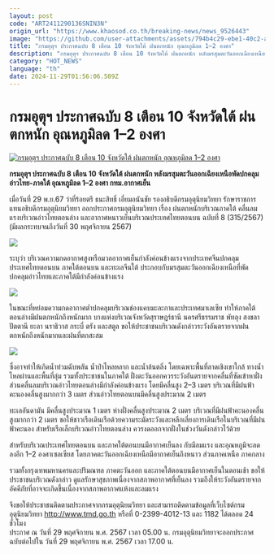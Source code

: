```yaml
---
layout: post
code: "ART2411290136SNIN3N"
origin_url: "https://www.khaosod.co.th/breaking-news/news_9526443"
image: "https://github.com/user-attachments/assets/794b4c29-ebe1-40c2-a3b2-5d798f433824"
title: "กรมอุตุฯ ประกาศฉบับ 8 เตือน 10 จังหวัดใต้ ฝนตกหนัก อุณหภูมิลด 1–2 องศา"
description: "กรมอุตุฯ ประกาศฉบับ 8 เตือน 10 จังหวัดใต้ ฝนตกหนัก หลังมรสุมตะวันออกเฉียงเหนือพัดปกคลุมอ่าวไทย-ภาคใต้ อุณหภูมิลด 1–2 องศา กทม.อากาศเย็น"
category: "HOT_NEWS"
language: "th"
date: 2024-11-29T01:56:06.509Z
---
```


# กรมอุตุฯ ประกาศฉบับ 8 เตือน 10 จังหวัดใต้ ฝนตกหนัก อุณหภูมิลด 1–2 องศา

[![กรมอุตุฯ ประกาศฉบับ 8 เตือน 10 จังหวัดใต้ ฝนตกหนัก อุณหภูมิลด 1–2 องศา](https://www.khaosod.co.th/wpapp/uploads/2024/11/weather-14.jpg "กรมอุตุฯ ประกาศฉบับ 8 เตือน 10 จังหวัดใต้ ฝนตกหนัก อุณหภูมิลด 1–2 องศา")](https://www.khaosod.co.th/wpapp/uploads/2024/11/weather-14.jpg)

**กรมอุตุฯ ประกาศฉบับ 8 เตือน 10 จังหวัดใต้ ฝนตกหนัก หลังมรสุมตะวันออกเฉียงเหนือพัดปกคลุมอ่าวไทย-ภาคใต้ อุณหภูมิลด 1–2 องศา กทม.อากาศเย็น**

เมื่อวันที่ 29 พ.ย.67 ว่าที่ร้อยตรี ธนะสิทธิ์ เอี่ยมอนันชัย รองอธิบดีกรมอุตุนิยมวิทยา รักษาราชการแทนอธิบดีกรมอุตุนิยมวิทยา ออกประกาศกรมอุตุนิยมวิทยา เรื่อง ฝนตกหนักบริเวณภาคใต้ คลื่นลมแรงบริเวณอ่าวไทยตอนล่าง และอากาศหนาวเย็นบริเวณประเทศไทยตอนบน ฉบับที่ 8 (315/2567) (มีผลกระทบจนถึงวันที่ 30 พฤศจิกายน 2567)

[![](https://www.khaosod.co.th/wpapp/uploads/2024/11/S__8503342_0-696x464.jpg)](https://www.khaosod.co.th/wpapp/uploads/2024/11/S__8503342_0.jpg)

ระบุว่า บริเวณความกดอากาศสูงหรือมวลอากาศเย็นกำลังค่อนข้างแรงจากประเทศจีนปกคลุมประเทศไทยตอนบน ภาคใต้ตอนบน และทะเลจีนใต้ ประกอบกับมรสุมตะวันออกเฉียงเหนือที่พัดปกคลุมอ่าวไทยและภาคใต้มีกำลังค่อนข้างแรง

[![](https://www.khaosod.co.th/wpapp/uploads/2024/11/304408-696x464.jpeg)](https://www.khaosod.co.th/wpapp/uploads/2024/11/304408.jpeg)

ในขณะที่หย่อมความกดอากาศต่ำปกคลุมบริเวณช่องแคบมะละกาและประเทศมาเลเซีย ทำให้ภาคใต้ตอนล่างมีฝนตกหนักถึงหนักมาก บางแห่งบริเวณจังหวัดสุราษฎร์ธานี นครศรีธรรมราช พัทลุง สงขลา ปัตตานี ยะลา นราธิวาส กระบี่ ตรัง และสตูล ขอให้ประชาชนบริเวณดังกล่าวระวังอันตรายจากฝนตกหนักถึงหนักมากและฝนที่ตกสะสม

[![](https://www.khaosod.co.th/wpapp/uploads/2024/11/Screenshot-2024-11-29-081553-487x696.jpg)](https://www.khaosod.co.th/wpapp/uploads/2024/11/Screenshot-2024-11-29-081553.jpg)

ซึ่งอาจทำให้เกิดน้ำท่วมฉับพลัน น้ำป่าไหลหลาก และน้ำล้นตลิ่ง โดยเฉพาะพื้นที่ลาดเชิงเขาใกล้ ทางน้ำไหลผ่านและพื้นที่ลุ่ม รวมทั้งประชาชนในภาคใต้ ฝั่งตะวันออกควรระวังอันตรายจากคลื่นที่ซัดเข้าหาฝั่ง ส่วนคลื่นลมบริเวณอ่าวไทยตอนล่างมีกำลังค่อนข้างแรง โดยมีคลื่นสูง 2–3 เมตร บริเวณที่มีฝนฟ้าคะนองคลื่นสูงมากกว่า 3 เมตร ส่วนอ่าวไทยตอนบนมีคลื่นสูงประมาณ 2 เมตร

ทะเลอันดามัน มีคลื่นสูงประมาณ 1 เมตร ห่างฝั่งคลื่นสูงประมาณ 2 เมตร บริเวณที่มีฝนฟ้าคะนองคลื่นสูงมากกว่า 2 เมตร ขอให้ชาวเรือเดินเรือด้วยความระมัดระวังและหลีกเลี่ยงการเดินเรือในบริเวณที่มีฝนฟ้าคะนอง สำหรับเรือเล็กบริเวณอ่าวไทยตอนล่าง ควรงดออกจากฝั่งในช่วงวันดังกล่าวไว้ด้วย

สำหรับบริเวณประเทศไทยตอนบน และภาคใต้ตอนบนมีอากาศเย็นลง กับมีลมแรง และอุณหภูมิจะลดลงอีก 1–2 องศาเซลเซียส โดยภาคตะวันออกเฉียงเหนือมีอากาศเย็นถึงหนาว ส่วนภาคเหนือ ภาคกลาง

รวมทั้งกรุงเทพมหานครและปริมณฑล ภาคตะวันออก และภาคใต้ตอนบนมีอากาศเย็นในตอนเช้า ขอให้ประชาชนบริเวณดังกล่าว ดูแลรักษาสุขภาพเนื่องจากสภาพอากาศที่เย็นลง รวมถึงให้ระวังอันตรายจากอัคคีภัยที่อาจจะเกิดขึ้นเนื่องจากสภาพอากาศแห้งและลมแรง

จึงขอให้ประชาชนติดตามประกาศจากกรมอุตุนิยมวิทยา และสามารถติดตามข้อมูลที่เว็บไซต์กรมอุตุนิยมวิทยา http://www.tmd.go.th หรือที่ 0-2399-4012-13 และ 1182 ได้ตลอด 24 ชั่วโมง  
ประกาศ ณ วันที่ 29 พฤศจิกายน พ.ศ. 2567 เวลา 05.00 น. กรมอุตุนิยมวิทยาจะออกประกาศฉบับต่อไปใน วันที่ 29 พฤศจิกายน พ.ศ. 2567 เวลา 17.00 น.
